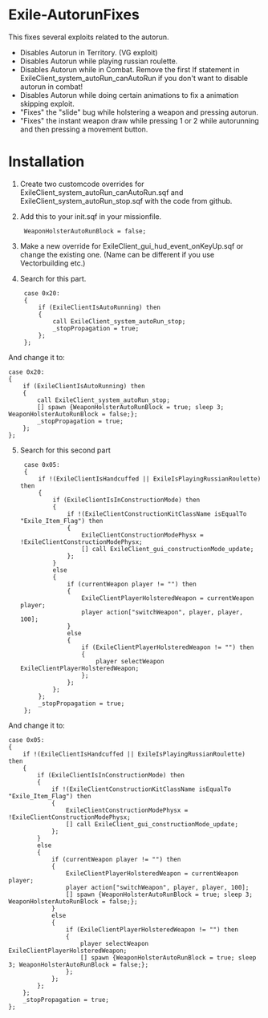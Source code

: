 # Exile-AutorunFixes

This fixes several exploits related to the autorun.
- Disables Autorun in Territory. (VG exploit)
- Disables Autorun while playing russian roulette.
- Disables Autorun while in Combat. Remove the first If statement in ExileClient_system_autoRun_canAutoRun if you don't want to disable autorun in combat!
- Disables Autorun while doing certain animations to fix a animation skipping exploit.
- "Fixes" the "slide" bug while holstering a weapon and pressing autorun.
- "Fixes" the instant weapon draw while pressing 1 or 2 while autorunning and then pressing a movement button. 

# Installation

1. Create two customcode overrides for ExileClient_system_autoRun_canAutoRun.sqf and ExileClient_system_autoRun_stop.sqf with the code from github.

2. Add this to your init.sqf in your missionfile.

		WeaponHolsterAutoRunBlock = false;
	
3. Make a new override for ExileClient_gui_hud_event_onKeyUp.sqf or change the existing one. (Name can be different if you use Vectorbuilding etc.)

4. Search for this part.

		case 0x20:
		{
			if (ExileClientIsAutoRunning) then
			{
				call ExileClient_system_autoRun_stop;
				_stopPropagation = true; 
			};
		};

And change it to:
	
	case 0x20:
	{
		if (ExileClientIsAutoRunning) then
		{
			call ExileClient_system_autoRun_stop;
			[] spawn {WeaponHolsterAutoRunBlock = true; sleep 3; WeaponHolsterAutoRunBlock = false;};
			_stopPropagation = true; 
		};
	};

5. Search for this second part

		case 0x05: 	
		{ 
			if !(ExileClientIsHandcuffed || ExileIsPlayingRussianRoulette) then 
			{
				if (ExileClientIsInConstructionMode) then
				{
					if !(ExileClientConstructionKitClassName isEqualTo "Exile_Item_Flag") then 
					{
						ExileClientConstructionModePhysx = !ExileClientConstructionModePhysx;
						[] call ExileClient_gui_constructionMode_update;
					};
				}
				else
				{
					if (currentWeapon player != "") then
					{
						ExileClientPlayerHolsteredWeapon = currentWeapon player;
						player action["switchWeapon", player, player, 100];
					}
					else 
					{
						if (ExileClientPlayerHolsteredWeapon != "") then
						{
							player selectWeapon ExileClientPlayerHolsteredWeapon;
						};
					};
				};
			};
			_stopPropagation = true;
		};
And change it to:

	case 0x05: 	
	{ 
		if !(ExileClientIsHandcuffed || ExileIsPlayingRussianRoulette) then 
		{
			if (ExileClientIsInConstructionMode) then
			{
				if !(ExileClientConstructionKitClassName isEqualTo "Exile_Item_Flag") then 
				{
					ExileClientConstructionModePhysx = !ExileClientConstructionModePhysx;
					[] call ExileClient_gui_constructionMode_update;
				};
			}
			else
			{
				if (currentWeapon player != "") then
				{
					ExileClientPlayerHolsteredWeapon = currentWeapon player;
					player action["switchWeapon", player, player, 100];
					[] spawn {WeaponHolsterAutoRunBlock = true; sleep 3; WeaponHolsterAutoRunBlock = false;};
				}
				else 
				{
					if (ExileClientPlayerHolsteredWeapon != "") then
					{
						player selectWeapon ExileClientPlayerHolsteredWeapon;
						[] spawn {WeaponHolsterAutoRunBlock = true; sleep 3; WeaponHolsterAutoRunBlock = false;};
					};
				};
			};
		};
		_stopPropagation = true;
	};
